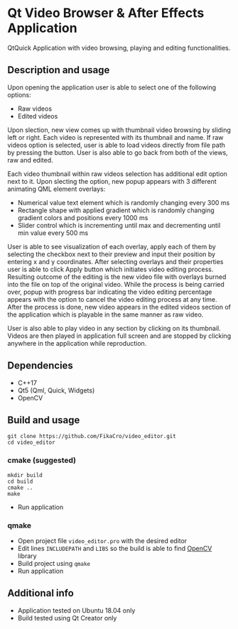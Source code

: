 # Qt Video Browser & After Effects Application
QtQuick Application with video browsing, playing and editing functionalities.

## Description and usage
Upon opening the application user is able to select one of the following options:
- Raw videos
- Edited videos

Upon slection, new view comes up with thumbnail video browsing by sliding left or right. Each video is represented with its thumbnail and name. If raw videos option is selected, user is able to load videos directly from file path by pressing the button. User is also able to go back from both of the views, raw and edited.

Each video thumbnail within raw videos selection has additional edit option next to it. Upon slecting the option, new popup appears with 3 different animating QML element overlays:
- Numerical value text element which is randomly changing every 300 ms
- Rectangle shape with applied gradient which is randomly changing gradient colors and positions every 1000 ms
- Slider control which is incrementing until max and decrementing until min value every 500 ms

User is able to see visualization of each overlay, apply each of them by selecting the checkbox next to their preview and input their position by entering x and y coordinates. After selecting overlays and their properties user is able to click Apply button which initiates video editing process. Resulting outcome of the editing is the new video file with overlays burned into the file on top of the original video. While the process is being carried over, popup with progress bar indicating the video editing percentage appears with the option to cancel the video editing process at any time. After the process is done, new video appears in the edited videos section of the application which is playable in the same manner as raw video. 

User is also able to play video in any section by clicking on its thumbnail. Videos are then played in application full screen and are stopped by clicking anywhere in the application while reproduction.

## Dependencies
- C++17
- Qt5 (Qml, Quick, Widgets)
- OpenCV

## Build and usage
```
git clone https://github.com/FikaCro/video_editor.git
cd video_editor
```

### cmake (suggested)
```
mkdir build
cd build
cmake ..
make
```
- Run application

### qmake
- Open project file ```video_editor.pro``` with the desired editor
- Edit lines ```INCLUDEPATH``` and ```LIBS``` so the build is able to find [OpenCV](https://opencv.org/) library
- Build project using ```qmake```
- Run application

## Additional info
- Application tested on Ubuntu 18.04 only
- Build tested using Qt Creator only
